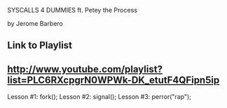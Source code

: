 SYSCALLS 4 DUMMIES
ft. Petey the Process

by Jerome Barbero

Link to Playlist
--------------------------
http://www.youtube.com/playlist?list=PLC6RXcpgrN0WPWk-DK_etutF4QFipn5ip
--------------------------

Lesson #1: fork();
Lesson #2: signal();
Lesson #3: perror("rap");
